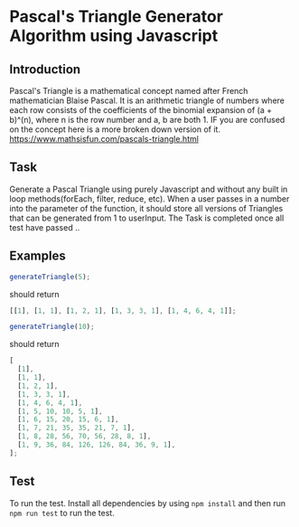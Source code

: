 # Pascal's Triangle Generator Algorithm using Javascript

## Introduction

Pascal's Triangle is a mathematical concept named after French mathematician Blaise Pascal. It is an arithmetic triangle of numbers where each row consists of the coefficients of the binomial expansion of (a + b)^(n), where n is the row number and a, b are both 1. IF you are confused on the concept here is a more broken down version of it. https://www.mathsisfun.com/pascals-triangle.html

## Task

Generate a Pascal Triangle using purely Javascript and without any built in loop methods(forEach, filter, reduce, etc). When a user passes in a number into the parameter of the function, it should store all versions of Triangles that can be generated from 1 to userInput. The Task is completed once all test have passed
..

## Examples

```js
generateTriangle(5);
```

should return

```js
[[1], [1, 1], [1, 2, 1], [1, 3, 3, 1], [1, 4, 6, 4, 1]];
```

```js
generateTriangle(10);
```

should return

```js
[
  [1],
  [1, 1],
  [1, 2, 1],
  [1, 3, 3, 1],
  [1, 4, 6, 4, 1],
  [1, 5, 10, 10, 5, 1],
  [1, 6, 15, 20, 15, 6, 1],
  [1, 7, 21, 35, 35, 21, 7, 1],
  [1, 8, 28, 56, 70, 56, 28, 8, 1],
  [1, 9, 36, 84, 126, 126, 84, 36, 9, 1],
];
```

## Test

To run the test. Install all dependencies by using `npm install` and then run `npm run test` to run the test.
